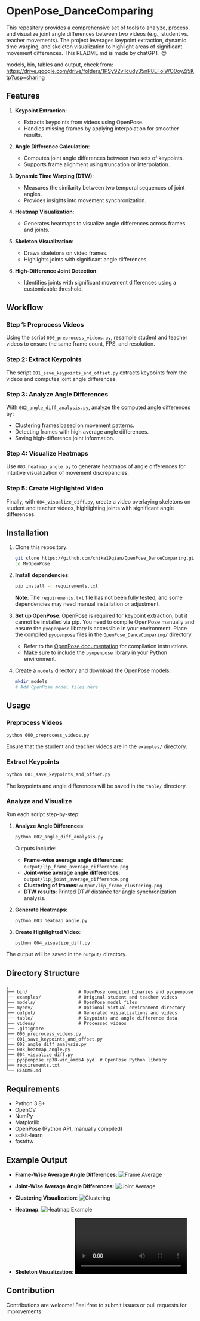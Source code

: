 # OpenPose_DanceComparing

This repository provides a comprehensive set of tools to analyze, process, and visualize joint angle differences between two videos (e.g., student vs. teacher movements). The project leverages keypoint extraction, dynamic time warping, and skeleton visualization to highlight areas of significant movement differences. This README.md is made by chatGPT. 😊

models, bin, tables and output, check from: https://drive.google.com/drive/folders/1PSy92vllcudy35nP8EFolWO0oyZj5Ktp?usp=sharing

## Features

1. **Keypoint Extraction**:
   - Extracts keypoints from videos using OpenPose.
   - Handles missing frames by applying interpolation for smoother results.

2. **Angle Difference Calculation**:
   - Computes joint angle differences between two sets of keypoints.
   - Supports frame alignment using truncation or interpolation.

3. **Dynamic Time Warping (DTW)**:
   - Measures the similarity between two temporal sequences of joint angles.
   - Provides insights into movement synchronization.

4. **Heatmap Visualization**:
   - Generates heatmaps to visualize angle differences across frames and joints.

5. **Skeleton Visualization**:
   - Draws skeletons on video frames.
   - Highlights joints with significant angle differences.

6. **High-Difference Joint Detection**:
   - Identifies joints with significant movement differences using a customizable threshold.

## Workflow

### Step 1: Preprocess Videos
Using the script `000_preprocess_videos.py`, resample student and teacher videos to ensure the same frame count, FPS, and resolution.

### Step 2: Extract Keypoints
The script `001_save_keypoints_and_offset.py` extracts keypoints from the videos and computes joint angle differences.

### Step 3: Analyze Angle Differences
With `002_angle_diff_analysis.py`, analyze the computed angle differences by:
- Clustering frames based on movement patterns.
- Detecting frames with high average angle differences.
- Saving high-difference joint information.

### Step 4: Visualize Heatmaps
Use `003_heatmap_angle.py` to generate heatmaps of angle differences for intuitive visualization of movement discrepancies.

### Step 5: Create Highlighted Video
Finally, with `004_visualize_diff.py`, create a video overlaying skeletons on student and teacher videos, highlighting joints with significant angle differences.

## Installation

1. Clone this repository:
   ```bash
   git clone https://github.com/chika19qian/OpenPose_DanceComparing.git
   cd MyOpenPose
   ```

2. **Install dependencies**:
   ```bash
   pip install -r requirements.txt
   ```
   **Note**: The `requirements.txt` file has not been fully tested, and some dependencies may need manual installation or adjustment.

3. **Set up OpenPose**:
   OpenPose is required for keypoint extraction, but it cannot be installed via pip. You need to compile OpenPose manually and ensure the `pyopenpose` library is accessible in your environment. Place the compiled `pyopenpose` files in the `OpenPose_DanceComparing/` directory.

   - Refer to the [OpenPose documentation](https://github.com/CMU-Perceptual-Computing-Lab/openpose) for compilation instructions.
   - Make sure to include the `pyopenpose` library in your Python environment.

4. Create a `models` directory and download the OpenPose models:
   ```bash
   mkdir models
   # Add OpenPose model files here
   ```

## Usage

### Preprocess Videos
```bash
python 000_preprocess_videos.py
```
Ensure that the student and teacher videos are in the `examples/` directory.

### Extract Keypoints
```bash
python 001_save_keypoints_and_offset.py
```
The keypoints and angle differences will be saved in the `table/` directory.

### Analyze and Visualize
Run each script step-by-step:

1. **Analyze Angle Differences**:
   ```bash
   python 002_angle_diff_analysis.py
   ```
   Outputs include:
   - **Frame-wise average angle differences**: `output/lip_frame_average_difference.png`
   - **Joint-wise average angle differences**: `output/lip_joint_average_difference.png`
   - **Clustering of frames**: `output/lip_frame_clustering.png`
   - **DTW results**: Printed DTW distance for angle synchronization analysis.

2. **Generate Heatmaps**:
   ```bash
   python 003_heatmap_angle.py
   ```

3. **Create Highlighted Video**:
   ```bash
   python 004_visualize_diff.py
   ```

The output will be saved in the `output/` directory.

## Directory Structure

```
.
├── bin/                   # OpenPose compiled binaries and pyopenpose
├── examples/              # Original student and teacher videos
├── models/                # OpenPose model files
├── myenv/                 # Optional virtual environment directory
├── output/                # Generated visualizations and videos
├── table/                 # Keypoints and angle difference data
├── videos/                # Processed videos
├── .gitignore
├── 000_preprocess_videos.py
├── 001_save_keypoints_and_offset.py
├── 002_angle_diff_analysis.py
├── 003_heatmap_angle.py
├── 004_visualize_diff.py
├── pyopenpose.cp38-win_amd64.pyd  # OpenPose Python library
├── requirements.txt
└── README.md
```

## Requirements

- Python 3.8+
- OpenCV
- NumPy
- Matplotlib
- OpenPose (Python API, manually compiled)
- scikit-learn
- fastdtw

## Example Output

- **Frame-Wise Average Angle Differences**:
  ![Frame Average](output/lip_frame_average_difference.png)

- **Joint-Wise Average Angle Differences**:
  ![Joint Average](output/lip_joint_average_difference.png)

- **Clustering Visualization**:
  ![Clustering](output/lip_frame_clustering.png)

- **Heatmap**:
  ![Heatmap Example](output/lip_angle_heatmap_csv.png)

- **Skeleton Visualization**:
  ![Skeleton Video](output/lip_highlighted_skeleton_video.mp4)

## Contribution

Contributions are welcome! Feel free to submit issues or pull requests for improvements.


